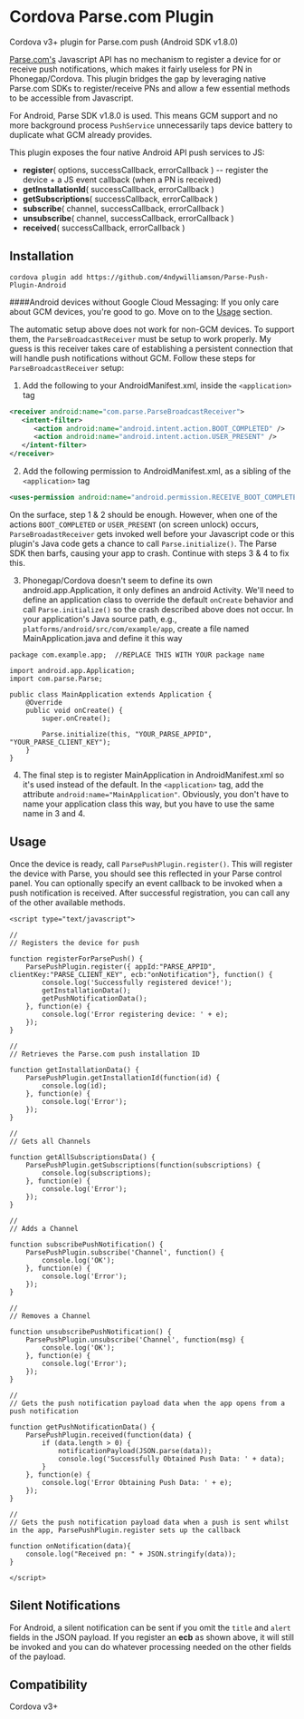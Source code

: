 Cordova Parse.com Plugin
=========================

Cordova v3+ plugin for Parse.com push (Android SDK v1.8.0)

[Parse.com's](http://parse.com) Javascript API has no mechanism to register a device for or receive push notifications, which
makes it fairly useless for PN in Phonegap/Cordova. This plugin bridges the gap by leveraging native Parse.com SDKs
to register/receive PNs and allow a few essential methods to be accessible from Javascript. 

For Android, Parse SDK v1.8.0 is used. This means GCM support and no more background process `PushService` unnecessarily
taps device battery to duplicate what GCM already provides.

This plugin exposes the four native Android API push services to JS:
* **register**( options, successCallback, errorCallback )   -- register the device + a JS event callback (when a PN is received)
* **getInstallationId**( successCallback, errorCallback )
* **getSubscriptions**( successCallback, errorCallback )
* **subscribe**( channel, successCallback, errorCallback )
* **unsubscribe**( channel, successCallback, errorCallback )
* **received**( successCallback, errorCallback )

Installation
------------

```
cordova plugin add https://github.com/4ndywilliamson/Parse-Push-Plugin-Android
```

####Android devices without Google Cloud Messaging:
If you only care about GCM devices, you're good to go. Move on to the [Usage](#usage) section. 

The automatic setup above does not work for non-GCM devices. To support them, the `ParseBroadcastReceiver`
must be setup to work properly. My guess is this receiver takes care of establishing a persistent connection that will
handle push notifications without GCM. Follow these steps for `ParseBroadcastReceiver` setup:

1. Add the following to your AndroidManifest.xml, inside the `<application>` tag

```xml
<receiver android:name="com.parse.ParseBroadcastReceiver">
   <intent-filter>
      <action android:name="android.intent.action.BOOT_COMPLETED" />
      <action android:name="android.intent.action.USER_PRESENT" />
   </intent-filter>
</receiver>
```
    
2. Add the following permission to AndroidManifest.xml, as a sibling of the `<application>` tag

```xml
<uses-permission android:name="android.permission.RECEIVE_BOOT_COMPLETED" />
```

On the surface, step 1 & 2 should be enough. However, when one of the actions `BOOT_COMPLETED` or
`USER_PRESENT` (on screen unlock) occurs, `ParseBroadastReceiver` gets invoked well before your Javascript
code or this plugin's Java code gets a chance to call `Parse.initialize()`. The Parse SDK then barfs, causing
your app to crash. Continue with steps 3 & 4 to fix this.

3. Phonegap/Cordova doesn't seem to define its own android.app.Application, it only defines an android Activity.
We'll need to define an application class to override the default `onCreate` behavior and call `Parse.initialize()`
so the crash described above does not occur. In your application's Java source path, e.g., `platforms/android/src/com/example/app`, create a file
named MainApplication.java and define it this way

```
package com.example.app;  //REPLACE THIS WITH YOUR package name

import android.app.Application;
import com.parse.Parse;

public class MainApplication extends Application {
    @Override
    public void onCreate() {
        super.onCreate();

        Parse.initialize(this, "YOUR_PARSE_APPID", "YOUR_PARSE_CLIENT_KEY");
    }
}
```
    
4. The final step is to register MainApplication in AndroidManifest.xml so it's used instead of the default.
In the `<application>` tag, add the attribute `android:name="MainApplication"`. Obviously, you don't have
to name your application class this way, but you have to use the same name in 3 and 4. 

Usage
-----
Once the device is ready, call ```ParsePushPlugin.register()```. This will register the device with Parse, you should see this reflected in your Parse control panel.
You can optionally specify an event callback to be invoked when a push notification is received.
After successful registration, you can call any of the other available methods.

```
<script type="text/javascript">

//
// Registers the device for push

function registerForParsePush() {
    ParsePushPlugin.register({ appId:"PARSE_APPID", clientKey:"PARSE_CLIENT_KEY", ecb:"onNotification"}, function() {
        console.log('Successfully registered device!');
        getInstallationData();
        getPushNotificationData();
    }, function(e) {
        console.log('Error registering device: ' + e);
    });
}

//
// Retrieves the Parse.com push installation ID

function getInstallationData() {
    ParsePushPlugin.getInstallationId(function(id) {
        console.log(id);
    }, function(e) {
        console.log('Error');
    });
}

//
// Gets all Channels

function getAllSubscriptionsData() {
    ParsePushPlugin.getSubscriptions(function(subscriptions) {
        console.log(subscriptions);
    }, function(e) {
        console.log('Error');
    });
}

//
// Adds a Channel

function subscribePushNotification() {
    ParsePushPlugin.subscribe('Channel', function() {
        console.log('OK');
    }, function(e) {
        console.log('Error');
    });
}

//
// Removes a Channel

function unsubscribePushNotification() {
    ParsePushPlugin.unsubscribe('Channel', function(msg) {
        console.log('OK');
    }, function(e) {
        console.log('Error');
    });    
}

//
// Gets the push notification payload data when the app opens from a push notification

function getPushNotificationData() {
    ParsePushPlugin.received(function(data) {
        if (data.length > 0) {
            notificationPayload(JSON.parse(data));
            console.log('Successfully Obtained Push Data: ' + data);
        }
    }, function(e) { 
        console.log('Error Obtaining Push Data: ' + e);
    });
}

//
// Gets the push notification payload data when a push is sent whilst in the app, ParsePushPlugin.register sets up the callback

function onNotification(data){
    console.log("Received pn: " + JSON.stringify(data));
}

</script>
```

Silent Notifications
--------------------
For Android, a silent notification can be sent if you omit the `title` and `alert` fields in the
JSON payload. If you register an **ecb** as shown above, it will still be invoked and you can
do whatever processing needed on the other fields of the payload.


Compatibility
-------------
Cordova v3+
